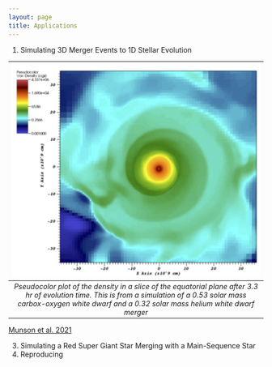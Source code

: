 ```yaml
---
layout: page
title: Applications
---
```


1. Simulating 3D Merger Events to 1D Stellar Evolution

| ![](munson2021.png) |
|:--:|
| *Pseudocolor plot of the density in a slice of the equatorial plane after 3.3 hr of evolution time. This is from a simulation of a 0.53 solar mass carbox-oxygen white dwarf and a 0.32 solar mass helium white dwarf merger* |

[Munson et al. 2021](https://ui.adsabs.harvard.edu/abs/2021ApJ...911..103M/abstract)

3. Simulating a Red Super Giant Star Merging with a Main-Sequence Star
4. Reproducing 
